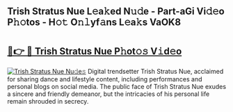 ## Trish Stratus Nue L𝚎a𝚔ed N𝚞𝚍e - Part-aGi Vi𝚍𝚎o P𝚑𝚘tos - H𝚘𝚝 O𝚗𝚕yf𝚊ns L𝚎a𝚔s VaOK8

# <h2><a href="http://kfc2m5.oniu.top/?m=Trish+Stratus+Nue">🔗👉 🔴 Trish Stratus Nue P𝚑ot𝚘𝚜 V𝚒d𝚎o</a></h2>

[![Trish Stratus Nue Nu𝚍e𝚜](https://i.imgur.com/0qMVB7G.gif)](http://kfc2m5.oniu.top/?m=Trish+Stratus+Nue)
Digital trendsetter Trish Stratus Nue, acclaimed for sharing dance and lifestyle content, including performances and personal blogs on social media. The public face of Trish Stratus Nue exudes a sincere and friendly demeanor, but the intricacies of his personal life remain shrouded in secrecy.  
